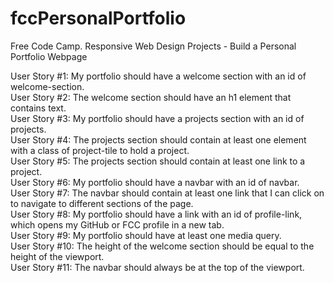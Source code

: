 # fccPersonalPortfolio
Free Code Camp. Responsive Web Design Projects - Build a Personal Portfolio Webpage


User Story #1: My portfolio should have a welcome section with an id of welcome-section.<br>
User Story #2: The welcome section should have an h1 element that contains text.<br>
User Story #3: My portfolio should have a projects section with an id of projects.<br>
User Story #4: The projects section should contain at least one element with a class of project-tile to hold a project.<br>
User Story #5: The projects section should contain at least one link to a project.<br>
User Story #6: My portfolio should have a navbar with an id of navbar.<br>
User Story #7: The navbar should contain at least one link that I can click on to navigate to different sections of the page.<br>
User Story #8: My portfolio should have a link with an id of profile-link, which opens my GitHub or FCC profile in a new tab.<br>
User Story #9: My portfolio should have at least one media query.<br>
User Story #10: The height of the welcome section should be equal to the height of the viewport.<br>
User Story #11: The navbar should always be at the top of the viewport.<br>
